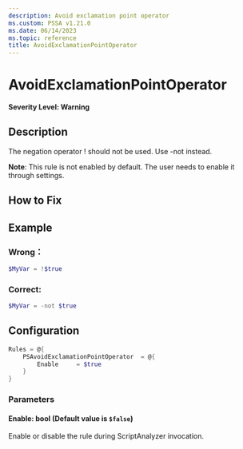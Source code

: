 ```yaml
---
description: Avoid exclamation point operator
ms.custom: PSSA v1.21.0
ms.date: 06/14/2023
ms.topic: reference
title: AvoidExclamationPointOperator
---
```

# AvoidExclamationPointOperator
**Severity Level: Warning**

## Description

The negation operator ! should not be used. Use -not instead.

**Note**: This rule is not enabled by default. The user needs to enable it through settings.

## How to Fix

## Example
### Wrong：
```PowerShell
$MyVar = !$true
```

### Correct:
```PowerShell
$MyVar = -not $true
```

## Configuration

```powershell
Rules = @{
    PSAvoidExclamationPointOperator  = @{
        Enable     = $true
    }
}
```

### Parameters

#### Enable: bool (Default value is `$false`)

Enable or disable the rule during ScriptAnalyzer invocation.